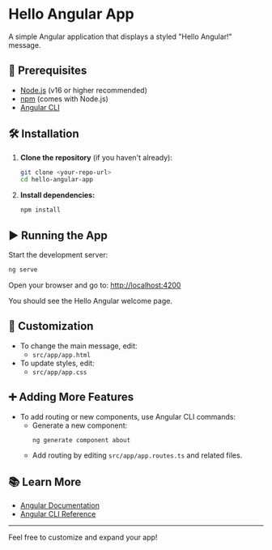 # Hello Angular App

A simple Angular application that displays a styled "Hello Angular!" message.

## 🚀 Prerequisites
- [Node.js](https://nodejs.org/) (v16 or higher recommended)
- [npm](https://www.npmjs.com/) (comes with Node.js)
- [Angular CLI](https://angular.io/cli)

## 🛠️ Installation

1. **Clone the repository** (if you haven't already):
   ```bash
   git clone <your-repo-url>
   cd hello-angular-app
   ```

2. **Install dependencies:**
   ```bash
   npm install
   ```

## ▶️ Running the App

Start the development server:
```bash
ng serve
```

Open your browser and go to: [http://localhost:4200](http://localhost:4200)

You should see the Hello Angular welcome page.

## 📝 Customization

- To change the main message, edit:
  - `src/app/app.html`
- To update styles, edit:
  - `src/app/app.css`

## ➕ Adding More Features

- To add routing or new components, use Angular CLI commands:
  - Generate a new component:
    ```bash
    ng generate component about
    ```
  - Add routing by editing `src/app/app.routes.ts` and related files.

## 📚 Learn More
- [Angular Documentation](https://angular.io/docs)
- [Angular CLI Reference](https://angular.io/cli)

---

Feel free to customize and expand your app!
